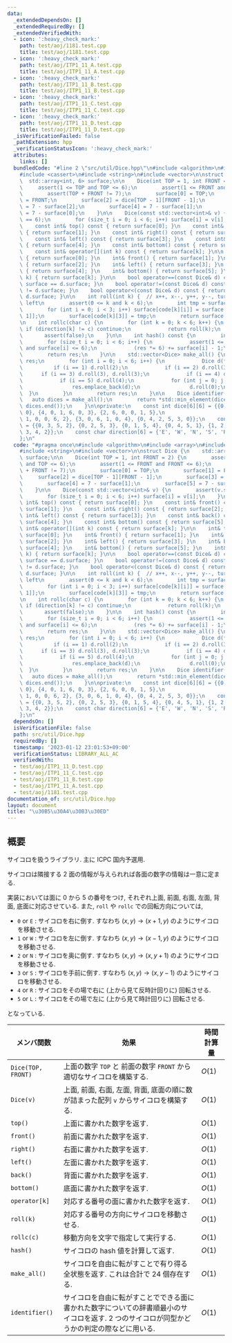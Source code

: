 ```yaml
---
data:
  _extendedDependsOn: []
  _extendedRequiredBy: []
  _extendedVerifiedWith:
  - icon: ':heavy_check_mark:'
    path: test/aoj/1181.test.cpp
    title: test/aoj/1181.test.cpp
  - icon: ':heavy_check_mark:'
    path: test/aoj/ITP1_11_A.test.cpp
    title: test/aoj/ITP1_11_A.test.cpp
  - icon: ':heavy_check_mark:'
    path: test/aoj/ITP1_11_B.test.cpp
    title: test/aoj/ITP1_11_B.test.cpp
  - icon: ':heavy_check_mark:'
    path: test/aoj/ITP1_11_C.test.cpp
    title: test/aoj/ITP1_11_C.test.cpp
  - icon: ':heavy_check_mark:'
    path: test/aoj/ITP1_11_D.test.cpp
    title: test/aoj/ITP1_11_D.test.cpp
  _isVerificationFailed: false
  _pathExtension: hpp
  _verificationStatusIcon: ':heavy_check_mark:'
  attributes:
    links: []
  bundledCode: "#line 2 \"src/util/Dice.hpp\"\n#include <algorithm>\n#include <array>\n\
    #include <cassert>\n#include <string>\n#include <vector>\n\nstruct Dice {\n  \
    \  std::array<int, 6> surface;\n\n    Dice(int TOP = 1, int FRONT = 2) {\n   \
    \     assert(1 <= TOP and TOP <= 6);\n        assert(1 <= FRONT and FRONT <= 6);\n\
    \        assert(TOP + FRONT != 7);\n        surface[0] = TOP;\n        surface[1]\
    \ = FRONT;\n        surface[2] = dice[TOP - 1][FRONT - 1];\n        surface[3]\
    \ = 7 - surface[2];\n        surface[4] = 7 - surface[1];\n        surface[5]\
    \ = 7 - surface[0];\n    }\n\n    Dice(const std::vector<int>& v) {\n        assert(v.size()\
    \ == 6);\n        for (size_t i = 0; i < 6; i++) surface[i] = v[i];\n    }\n\n\
    \    const int& top() const { return surface[0]; }\n    const int& front() const\
    \ { return surface[1]; }\n    const int& right() const { return surface[2]; }\n\
    \    const int& left() const { return surface[3]; }\n    const int& back() const\
    \ { return surface[4]; }\n    const int& bottom() const { return surface[5]; }\n\
    \    const int& operator[](int k) const { return surface[k]; }\n\n    int& top()\
    \ { return surface[0]; }\n    int& front() { return surface[1]; }\n    int& right()\
    \ { return surface[2]; }\n    int& left() { return surface[3]; }\n    int& back()\
    \ { return surface[4]; }\n    int& bottom() { return surface[5]; }\n    int& operator[](int\
    \ k) { return surface[k]; }\n\n    bool operator==(const Dice& d) const { return\
    \ surface == d.surface; }\n    bool operator!=(const Dice& d) const { return surface\
    \ != d.surface; }\n    bool operator<(const Dice& d) const { return surface <\
    \ d.surface; }\n\n    int roll(int k) {  // x++, x--, y++, y--, turn right, turn\
    \ left\n        assert(0 <= k and k < 6);\n        int tmp = surface[code[k][0]];\n\
    \        for (int i = 0; i < 3; i++) surface[code[k][i]] = surface[code[k][i +\
    \ 1]];\n        surface[code[k][3]] = tmp;\n        return surface[0];\n    }\n\
    \n    int rollc(char c) {\n        for (int k = 0; k < 6; k++) {\n           \
    \ if (direction[k] != c) continue;\n            return roll(k);\n        }\n \
    \       assert(false);\n    }\n\n    int hash() const {\n        int res = 0;\n\
    \        for (size_t i = 0; i < 6; i++) {\n            assert(1 <= surface[i]\
    \ and surface[i] <= 6);\n            (res *= 6) += surface[i] - 1;\n        }\n\
    \        return res;\n    }\n\n    std::vector<Dice> make_all() {\n        std::vector<Dice>\
    \ res;\n        for (int i = 0; i < 6; i++) {\n            Dice d(*this);\n  \
    \          if (i == 1) d.roll(2);\n            if (i == 2) d.roll(3);\n      \
    \      if (i == 3) d.roll(3), d.roll(3);\n            if (i == 4) d.roll(5);\n\
    \            if (i == 5) d.roll(4);\n            for (int j = 0; j < 4; j++) {\n\
    \                res.emplace_back(d);\n                d.roll(0);\n          \
    \  }\n        }\n        return res;\n    }\n\n    Dice identifier() {\n     \
    \   auto dices = make_all();\n        return *std::min_element(dices.begin(),\
    \ dices.end());\n    }\n\nprivate:\n    const int dice[6][6] = {{0, 3, 5, 2, 4,\
    \ 0}, {4, 0, 1, 6, 0, 3}, {2, 6, 0, 0, 1, 5},\n                            {5,\
    \ 1, 0, 0, 6, 2}, {3, 0, 6, 1, 0, 4}, {0, 4, 2, 5, 3, 0}};\n    const int code[6][4]\
    \ = {{0, 3, 5, 2}, {0, 2, 5, 3}, {0, 1, 5, 4}, {0, 4, 5, 1}, {1, 2, 4, 3}, {1,\
    \ 3, 4, 2}};\n    const char direction[6] = {'E', 'W', 'N', 'S', 'R', 'L'};\n\
    };\n"
  code: "#pragma once\n#include <algorithm>\n#include <array>\n#include <cassert>\n\
    #include <string>\n#include <vector>\n\nstruct Dice {\n    std::array<int, 6>\
    \ surface;\n\n    Dice(int TOP = 1, int FRONT = 2) {\n        assert(1 <= TOP\
    \ and TOP <= 6);\n        assert(1 <= FRONT and FRONT <= 6);\n        assert(TOP\
    \ + FRONT != 7);\n        surface[0] = TOP;\n        surface[1] = FRONT;\n   \
    \     surface[2] = dice[TOP - 1][FRONT - 1];\n        surface[3] = 7 - surface[2];\n\
    \        surface[4] = 7 - surface[1];\n        surface[5] = 7 - surface[0];\n\
    \    }\n\n    Dice(const std::vector<int>& v) {\n        assert(v.size() == 6);\n\
    \        for (size_t i = 0; i < 6; i++) surface[i] = v[i];\n    }\n\n    const\
    \ int& top() const { return surface[0]; }\n    const int& front() const { return\
    \ surface[1]; }\n    const int& right() const { return surface[2]; }\n    const\
    \ int& left() const { return surface[3]; }\n    const int& back() const { return\
    \ surface[4]; }\n    const int& bottom() const { return surface[5]; }\n    const\
    \ int& operator[](int k) const { return surface[k]; }\n\n    int& top() { return\
    \ surface[0]; }\n    int& front() { return surface[1]; }\n    int& right() { return\
    \ surface[2]; }\n    int& left() { return surface[3]; }\n    int& back() { return\
    \ surface[4]; }\n    int& bottom() { return surface[5]; }\n    int& operator[](int\
    \ k) { return surface[k]; }\n\n    bool operator==(const Dice& d) const { return\
    \ surface == d.surface; }\n    bool operator!=(const Dice& d) const { return surface\
    \ != d.surface; }\n    bool operator<(const Dice& d) const { return surface <\
    \ d.surface; }\n\n    int roll(int k) {  // x++, x--, y++, y--, turn right, turn\
    \ left\n        assert(0 <= k and k < 6);\n        int tmp = surface[code[k][0]];\n\
    \        for (int i = 0; i < 3; i++) surface[code[k][i]] = surface[code[k][i +\
    \ 1]];\n        surface[code[k][3]] = tmp;\n        return surface[0];\n    }\n\
    \n    int rollc(char c) {\n        for (int k = 0; k < 6; k++) {\n           \
    \ if (direction[k] != c) continue;\n            return roll(k);\n        }\n \
    \       assert(false);\n    }\n\n    int hash() const {\n        int res = 0;\n\
    \        for (size_t i = 0; i < 6; i++) {\n            assert(1 <= surface[i]\
    \ and surface[i] <= 6);\n            (res *= 6) += surface[i] - 1;\n        }\n\
    \        return res;\n    }\n\n    std::vector<Dice> make_all() {\n        std::vector<Dice>\
    \ res;\n        for (int i = 0; i < 6; i++) {\n            Dice d(*this);\n  \
    \          if (i == 1) d.roll(2);\n            if (i == 2) d.roll(3);\n      \
    \      if (i == 3) d.roll(3), d.roll(3);\n            if (i == 4) d.roll(5);\n\
    \            if (i == 5) d.roll(4);\n            for (int j = 0; j < 4; j++) {\n\
    \                res.emplace_back(d);\n                d.roll(0);\n          \
    \  }\n        }\n        return res;\n    }\n\n    Dice identifier() {\n     \
    \   auto dices = make_all();\n        return *std::min_element(dices.begin(),\
    \ dices.end());\n    }\n\nprivate:\n    const int dice[6][6] = {{0, 3, 5, 2, 4,\
    \ 0}, {4, 0, 1, 6, 0, 3}, {2, 6, 0, 0, 1, 5},\n                            {5,\
    \ 1, 0, 0, 6, 2}, {3, 0, 6, 1, 0, 4}, {0, 4, 2, 5, 3, 0}};\n    const int code[6][4]\
    \ = {{0, 3, 5, 2}, {0, 2, 5, 3}, {0, 1, 5, 4}, {0, 4, 5, 1}, {1, 2, 4, 3}, {1,\
    \ 3, 4, 2}};\n    const char direction[6] = {'E', 'W', 'N', 'S', 'R', 'L'};\n\
    };\n"
  dependsOn: []
  isVerificationFile: false
  path: src/util/Dice.hpp
  requiredBy: []
  timestamp: '2023-01-12 23:01:53+09:00'
  verificationStatus: LIBRARY_ALL_AC
  verifiedWith:
  - test/aoj/ITP1_11_D.test.cpp
  - test/aoj/ITP1_11_C.test.cpp
  - test/aoj/ITP1_11_B.test.cpp
  - test/aoj/ITP1_11_A.test.cpp
  - test/aoj/1181.test.cpp
documentation_of: src/util/Dice.hpp
layout: document
title: "\u30B5\u30A4\u30B3\u30ED"
---
```


## 概要
サイコロを扱うライブラリ. 主に ICPC 国内予選用.

サイコロは隣接する 2 面の情報が与えられれば各面の数字の情報は一意に定まる.

実装においては面に 0 から 5 の番号をつけ, それぞれ上面, 前面, 右面, 左面, 背面, 底面に対応させている. また, `roll` や `rollc` での回転方向については,

- `0` or `E` : サイコロを右に倒す. すなわち $(x, y) \to (x + 1, y)$ のようにサイコロを移動させる.
- `1` or `W` : サイコロを左に倒す. すなわち $(x, y) \to (x - 1, y)$ のようにサイコロを移動させる.
- `2` or `N` : サイコロを奥に倒す. すなわち $(x, y) \to (x , y + 1)$ のようにサイコロを移動させる.
- `3` or `S` : サイコロを手前に倒す. すなわち $(x, y) \to (x , y - 1)$ のようにサイコロを移動させる.
- `4` or `R` : サイコロをその場で右に (上から見て反時計回りに) 回転させる.
- `5` or `L` : サイコロをその場で左に (上から見て時計回りに) 回転させる.

となっている.

| メンバ関数         | 効果                                                                                                                                        | 時間計算量 |
| ------------------ | ------------------------------------------------------------------------------------------------------------------------------------------- | ---------- |
| `Dice(TOP, FRONT)` | 上面の数字 `TOP` と 前面の数字 `FRONT` から適切なサイコロを構築する.                                                                        | $O(1)$     |
| `Dice(v)`          | 上面, 前面, 右面, 左面, 背面, 底面の順に数が詰まった配列 `v` からサイコロを構築する.                                                        | $O(1)$     |
| `top()`            | 上面に書かれた数字を返す.                                                                                                                   | $O(1)$     |
| `front()`          | 前面に書かれた数字を返す.                                                                                                                   | $O(1)$     |
| `right()`          | 右面に書かれた数字を返す.                                                                                                                   | $O(1)$     |
| `left()`           | 左面に書かれた数字を返す.                                                                                                                   | $O(1)$     |
| `back()`           | 背面に書かれた数字を返す.                                                                                                                   | $O(1)$     |
| `bottom()`         | 底面に書かれた数字を返す.                                                                                                                   | $O(1)$     |
| `operator[k]`      | 対応する番号の面に書かれた数字を返す.                                                                                                       | $O(1)$     |
| `roll(k)`          | 対応する番号の方向にサイコロを移動させる.                                                                                                   | $O(1)$     |
| `rollc(c)`         | 移動方向を文字で指定して実行する.                                                                                                           | $O(1)$     |
| `hash()`           | サイコロの hash 値を計算して返す.                                                                                                           | $O(1)$     |
| `make_all()`       | サイコロを自由に転がすことで有り得る全状態を返す. これは合計で 24 個存在する.                                                               | $O(1)$     |
| `identifier()`     | サイコロを自由に転がすことでできる面に書かれた数字についての辞書順最小のサイコロを返す. 2 つのサイコロが同型かどうかの判定の際などに用いる. | $O(1)$     |

